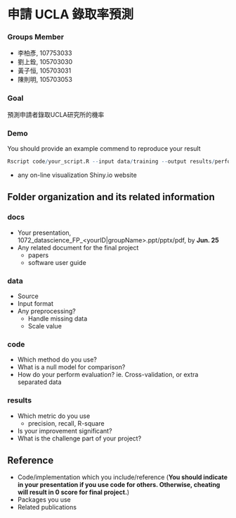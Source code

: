 # 申請 UCLA 錄取率預測

### Groups Member
* 李柏彥, 107753033
* 劉上銓, 105703030
* 黃子恒, 105703031
* 陳則明, 105703053

### Goal
預測申請者錄取UCLA研究所的機率

### Demo 
You should provide an example commend to reproduce your result
```R
Rscript code/your_script.R --input data/training --output results/performance.tsv
```

* any on-line visualization
Shiny.io website
## Folder organization and its related information

### docs
* Your presentation, 1072_datascience_FP_<yourID|groupName>.ppt/pptx/pdf, by **Jun. 25**
* Any related document for the final project
  * papers
  * software user guide

### data

* Source
* Input format
* Any preprocessing?
  * Handle missing data
  * Scale value

### code

* Which method do you use?
* What is a null model for comparison?
* How do your perform evaluation? ie. Cross-validation, or extra separated data

### results

* Which metric do you use 
  * precision, recall, R-square
* Is your improvement significant?
* What is the challenge part of your project?

## Reference
* Code/implementation which you include/reference (__You should indicate in your presentation if you use code for others. Otherwise, cheating will result in 0 score for final project.__)
* Packages you use
* Related publications


